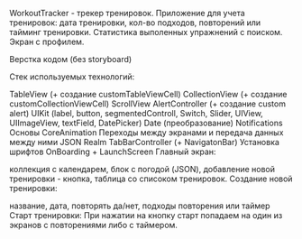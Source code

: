 
WorkoutTracker - трекер тренировок. Приложение для учета тренировок: дата тренировки, кол-во подходов, повторений или тайминг тренировки. Статистика выполенных упражнений с поиском. Экран с профилем.

Верстка кодом (без storyboard)

Стек используемых технологий:

TableView (+ создание customTableViewCell)
CollectionView (+ создание customCollectionViewCell)
ScrollView
AlertController (+ создание custom alert)
UIKit (label, button, segmentedControll, Switch, Slider, UIView, UIImageView, textField, DatePicker)
Date (преобразование)
Notifications
Основы CoreAnimation
Переходы между экранами и передача данных между ними
JSON
Realm
TabBarController (+ NavigatonBar)
Установка шрифтов
OnBoarding + LaunchScreen
Главный экран:

коллекция с календарем,
блок с погодой (JSON),
добавление новой тренировки - кнопка,
таблица со списоком тренировок.
Создание новой тренировки:

название,
дата,
повторять да/нет,
подходы
повторения или таймер
Старт тренировки: При нажатии на кнопку старт попадаем на один из экранов с повторениями либо с таймером.
